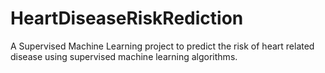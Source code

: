 # HeartDiseaseRiskRediction
A Supervised Machine Learning project to predict the risk of heart related disease using supervised machine learning algorithms.
